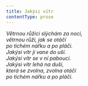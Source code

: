 ```yaml
---
title: Jakýsi vítr
contentType: prose
---
```


_Větrnou růžici slýchám za noci,  
větrnou růži, jak se otáčí  
po tichém nářku a po pláči.  
Jakýsi vítr jí vane do uší.  
Jakýsi vítr se v ní paboucí.  
Jakýsi vítr lehá na duši,  
která se zvolna, zvolna otáčí  
po tichém nářku a po pláči._
